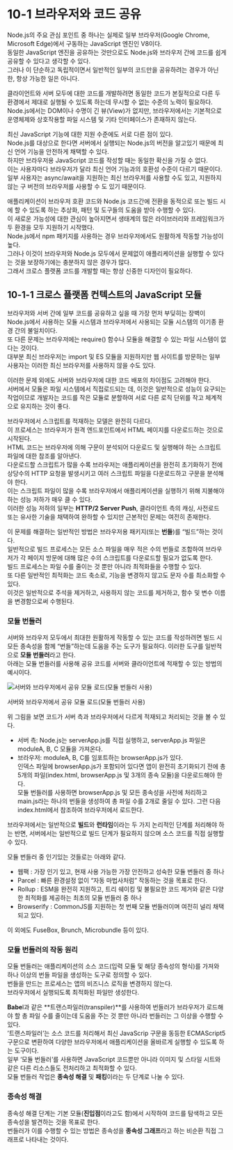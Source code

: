 # 10-1 브라우저와 코드 공유

Node.js의 주요 관심 포인트 중 하나는 실제로 일부 브라우저(Google Chrome, Microsoft Edge)에서 구동하는 JavaScript 엔진인 V8이다.  
동일한 JavaScript 엔진을 공유하는 것만으로도 Node.js와 브라우저 간에 코드를 쉽게 공유할 수 있다고 생각할 수 있다.  
그러나 이 단순하고 독립적이면서 일반적인 일부의 코드만을 공유하려는 경우가 아닌 한, 항상 가능한 일은 아니다.

클라이언트와 서버 모두에 대한 코드를 개발하려면 동일한 코드가 본질적으로 다른 두 환경에서 제대로 실행될 수 있도록 하는데 무시할 수 없는 수준의 노력이 필요하다.  
Node.js에서는 DOM이나 수명이 긴 뷰(View)가 없지만, 브라우저에서는 기본적으로 운영체제와 상호작용할 파일 시스템 및 기타 인터페이스가 존재하지 않는다.

최신 JavaScript 기능에 대한 지원 수준에도 서로 다른 점이 있다.  
Node.js를 대상으로 한다면 서버에서 실행되는 Node.js의 버전을 알고있기 때문에 최신 언어 기능을 안전하게 채택할 수 있다.  
하지만 브라우저용 JavaScript 코드를 작성할 때는 동일한 확신을 가질 수 없다.  
이는 사용자마다 브라우저가 달라 최신 언어 기능과의 호환성 수준이 다르기 때문이다.  
일부 사용자는 async/await을 지원하는 최신 브라우저를 사용할 수도 있고, 지원하지 않는 구 버전의 브라우저를 사용할 수 도 있기 때문이다.

애플리케이션이 브라우저 호환 코드와 Node.js 코드간에 전환을 동적으로 또는 빌드 시에 할 수 있도록 하는 추상화, 패턴 및 도구들의 도움을 받아 수행할 수 있다.  
이 새로운 가능성에 대한 관심이 높아지면서 생태계의 많은 라이브러리와 프레임워크가 두 환경을 모두 지원하기 시작했다.  
Node.js에서 npm 패키지를 사용하는 경우 브라우저에서도 원활하게 작동할 가능성이 높다.  
그러나 이것이 브라우저와 Node.js 모두에서 문제없이 애플리케이션을 실행할 수 있다는 것을 보장하기에는 충분하지 않은 경우가 많다.  
그래서 크로스 플랫폼 코드를 개발할 때는 항상 신중한 디자인이 필요하다.

## 10-1-1 크로스 플랫폼 컨텍스트의 JavaScript 모듈

브라우저와 서버 간에 일부 코드를 공유하고 싶을 때 가장 먼저 부딪히는 장벽이 Node.js에서 사용하는 모듈 시스템과 브라우저에서 사용되는 모듈 시스템의 이기종 환경 간의 불일치이다.  
또 다른 문제는 브라우저에는 require() 함수나 모듈을 해결할 수 있는 파일 시스템이 없다는 것이다.  
대부분 최신 브라우저는 import 및 ES 모듈을 지원하지만 웹 사이트를 방문하는 일부 사용자는 이러한 최신 브라우저를 사용하지 않을 수도 있다.

이러한 문제 외에도 서버와 브라우저에 대한 코드 배포의 차이점도 고려해야 한다.  
서버에서 모듈은 파일 시스템에서 직접로드되는 데, 이것은 일반적으로 성능이 요구되는 작업이므로 개발자는 코드를 작은 모듈로 분할하여 서로 다른 로직 단위를 작고 체계적으로 유지하는 것이 좋다.

브라우저에서 스크립트를 적재하는 모델은 완전히 다르다.  
이 프로세스는 브라우저가 원격 엔드포인트에서 HTML 페이지를 다운로드하는 것으로 시작된다.  
HTML 코드는 브라우저에 의해 구문이 분석되어 다운로드 및 실행해야 하는 스크립트 파일에 대한 참조를 알아낸다.  
다운로드할 스크립트가 많을 수록 브라우저는 애플리케이션을 완전히 초기화하기 전에 상당수의 HTTP 요청을 발생시키고 여러 스크립트 파일을 다운로드하고 구문을 분석해야 한다.  
이는 스크립트 파일이 많을 수록 브라우저에서 애플리케이션을 실행하기 위해 지불해야 하는 성능 저하가 매우 클 수 있다.  
이러한 성능 저하의 일부는 **HTTP/2 Server Push**, 클라이언트 측의 캐싱, 사전로드 또는 유사한 기술을 채택하여 완하할 수 있지만 근본적인 문제는 여전히 존재한다.

이 문제를 해결하는 일반적인 방법은 브라우저용 패키지(또는 **번들**)를 “빌드”하는 것이다.  
일반적으로 빌드 프로세스는 모든 소스 파일을 매우 적은 수의 번들로 조합하여 브라우저가 각 페이지 방문에 대해 많은 수의 스크립트를 다운로드할 필요가 없도록 한다.  
빌드 프로세스는 파일 수를 줄이는 것 뿐만 아니라 최적화들을 수행할 수 있다.  
또 다른 일반적인 최적화는 코드 축소로, 기능을 변경하지 않고도 문자 수를 최소화할 수 있다.  
이것은 일반적으로 주석을 제거하고, 사용하지 않는 코드를 제거하고, 함수 및 변수 이름을 변경함으로써 수행된다.

### 모듈 번들러

서버와 브라우저 모두에서 최대한 원활하게 작동할 수 있는 코드를 작성하려면 빌드 시 모든 종속성을 함께 “번들”하는데 도움을 주는 도구가 필요하다. 이러한 도구를 일반적으로 **모듈 번들러**라고 한다.  
아래는 모듈 번들러를 사용해 공유 코드를 서버와 클라이언트에 적재할 수 있는 방법의 예시이다.

![서버와 브라우저에서 공유 모듈 로드(모듈 번들러 사용)](https://prod-files-secure.s3.us-west-2.amazonaws.com/bc261f43-de91-483d-8946-ac5a65106576/9d434a2f-441f-4240-b89a-9b3b161e39f7/Untitled.png)

서버와 브라우저에서 공유 모듈 로드(모듈 번들러 사용)

위 그림을 보면 코드가 서버 측과 브라우저에서 다르게 적재되고 처리되는 것을 볼 수 있다.

- 서버 측: Node.js는 serverApp.js를 직접 실행하고, serverApp.js 파일은 moduleA, B, C 모듈을 가져온다.
- 브라우저: moduleA, B, C를 임포트하는 browserApp.js가 있다.  
  인덱스 파일에 browserApp.js가 포함되어 있다면 앱이 완전히 초기화되기 전에 총 5개의 파일(index.html, browserApp.js 및 3개의 종속 모듈)을 다운로드해야 한다.  
  모듈 번들러를 사용하면 browserApp.js 및 모든 종속성을 사전에 처리하고 main.js라는 하나의 번들을 생성하여 총 파일 수를 2개로 줄일 수 있다. 그런 다음 index.html에서 참조하여 브라우저에서 로드한다.

브라우저에서는 일반적으로 **빌드**와 **런타임**이라는 두 가지 논리적인 단계를 처리해야 하는 반면,
서버에서는 일반적으로 빌드 단계가 필요하지 않으며 소스 코드를 직접 실행할 수 있다.

모듈 번들러 중 인기있는 것들로는 아래와 같다.

- 웹팩 : 가장 인기 있고, 현재 사용 가능한 가장 안전하고 성숙한 모듈 번들러 중 하나
- Parcel : 빠른 환경설정 없이 “자동 마법사처럼” 작동하는 것을 목표로 한다.
- Rollup : ESM을 완전히 지원하고, 트리 쉐이킹 및 불필요한 코드 제거와 같은 다양한 최적화를 제공하는 최초의 모듈 번들러 중 하나
- Browserify : CommonJS를 지원하는 첫 번째 모듈 번들러이며 여전히 널리 채택되고 있다.

이 외에도 FuseBox, Brunch, Microbundle 등이 있다.

### 모듈 번들러의 작동 원리

모듈 번들러는 애플리케이션의 소스 코드(입력 모듈 및 해당 종속성의 형식)를 가져와 하나 이상의 번들 파일을 생성하는 도구로 정의할 수 있다.  
번들을 만드는 프로세스는 앱의 비즈니스 로직을 변경하지 않는다.  
브라우저에서 실행되도록 최적화된 파일만 생성한다.

**Babe**l과 같은 **트랜스파일러(transpiler)**를 사용하여 번들러가 브라우저가 로드해야 할 총 파일 수를 줄이는데 도움을 주는 것 뿐만 아니라 번들러는 그 이상을 수행할 수 있다.  
’트랜스파일러’는 소스 코드를 처리해서 최신 JavaScrip 구문을 동등한 ECMAScript5 구문으로 변환하여 다양한 브라우저에서 애플리케이션을 올바르게 실행할 수 있도록 하는 도구이다.  
일부 ‘모듈 번들러’를 사용하면 JavaScript 코드뿐만 아니라 이미지 및 스타일 시트와 같은 다른 리소스들도 전처리하고 최적화할 수 있다.  
모듈 번들러 작업은 **종속성 해결** 및 **패킹**이라는 두 단계로 나눌 수 있다.

### 종속성 해결

종속성 해결 단계는 기본 모듈(**진입점**이라고도 함)에서 시작하여 코드를 탐색하고 모든 종속성을 발견하는 것을 목표로 한다.  
번들러가 이를 수행할 수 있는 방법은 종속성을 **종속성 그래프**라고 하는 비순환 직접 그래프로 나타내는 것이다.
